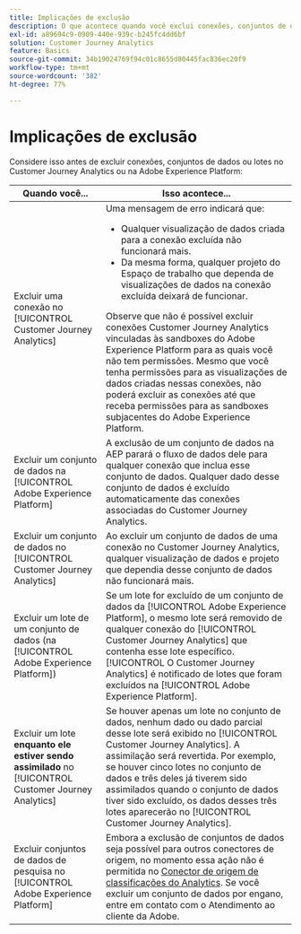 ```yaml
---
title: Implicações de exclusão
description: O que acontece quando você exclui conexões, conjuntos de dados ou lotes no Customer Journey Analytics ou na Adobe Experience Platform.
exl-id: a89694c9-0909-440e-939c-b245fc4dd6bf
solution: Customer Journey Analytics
feature: Basics
source-git-commit: 34b19024769f94c01c8655d80445fac836ec20f9
workflow-type: tm+mt
source-wordcount: '382'
ht-degree: 77%

---
```


# Implicações de exclusão

Considere isso antes de excluir conexões, conjuntos de dados ou lotes no Customer Journey Analytics ou na Adobe Experience Platform:

| Quando você... | Isso acontece... |
| --- | --- |
| Excluir uma conexão no [!UICONTROL Customer Journey Analytics] | Uma mensagem de erro indicará que:<ul><li>Qualquer visualização de dados criada para a conexão excluída não funcionará mais.</li><li> Da mesma forma, qualquer projeto do Espaço de trabalho que dependa de visualizações de dados na conexão excluída deixará de funcionar.</li></ul>Observe que não é possível excluir conexões Customer Journey Analytics vinculadas às sandboxes do Adobe Experience Platform para as quais você não tem permissões. Mesmo que você tenha permissões para as visualizações de dados criadas nessas conexões, não poderá excluir as conexões até que receba permissões para as sandboxes subjacentes do Adobe Experience Platform. |
| Excluir um conjunto de dados na [!UICONTROL Adobe Experience Platform] | A exclusão de um conjunto de dados na AEP parará o fluxo de dados dele para qualquer conexão que inclua esse conjunto de dados. Qualquer dado desse conjunto de dados é excluído automaticamente das conexões associadas do Customer Journey Analytics. |
| Excluir um conjunto de dados no [!UICONTROL Customer Journey Analytics] | Ao excluir um conjunto de dados de uma conexão no Customer Journey Analytics, qualquer visualização de dados e projeto que dependia desse conjunto de dados não funcionará mais. |
| Excluir um lote de um conjunto de dados (na [!UICONTROL Adobe Experience Platform]) | Se um lote for excluído de um conjunto de dados da [!UICONTROL Adobe Experience Platform], o mesmo lote será removido de qualquer conexão do [!UICONTROL Customer Journey Analytics] que contenha esse lote específico. [!UICONTROL O Customer Journey Analytics] é notificado de lotes que foram excluídos na [!UICONTROL Adobe Experience Platform]. |
| Excluir um lote **enquanto ele estiver sendo assimilado** no [!UICONTROL Customer Journey Analytics] | Se houver apenas um lote no conjunto de dados, nenhum dado ou dado parcial desse lote será exibido no [!UICONTROL Customer Journey Analytics]. A assimilação será revertida. Por exemplo, se houver cinco lotes no conjunto de dados e três deles já tiverem sido assimilados quando o conjunto de dados tiver sido excluído, os dados desses três lotes aparecerão no [!UICONTROL Customer Journey Analytics]. |
| Excluir conjuntos de dados de pesquisa no [!UICONTROL Adobe Experience Platform] | Embora a exclusão de conjuntos de dados seja possível para outros conectores de origem, no momento essa ação não é permitida no [Conector de origem de classificações do Analytics](https://experienceleague.adobe.com/docs/experience-platform/sources/ui-tutorials/create/adobe-applications/classifications.html?lang=pt-BR). Se você excluir um conjunto de dados por engano, entre em contato com o Atendimento ao cliente da Adobe. |
